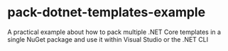 # pack-dotnet-templates-example
A practical example about how to pack multiple .NET Core templates in a single NuGet package and use it within Visual Studio or the .NET CLI
